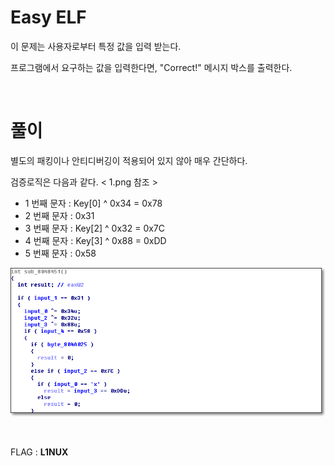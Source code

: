# Easy ELF
이 문제는 사용자로부터 특정 값을 입력 받는다. 

프로그램에서 요구하는 값을 입력한다면, "Correct!" 메시지 박스를 출력한다.

&nbsp;
# 풀이

별도의 패킹이나 안티디버깅이 적용되어 있지 않아 매우 간단하다.

검증로직은 다음과 같다. < 1.png 참조 >

* 1 번째 문자 : Key[0] ^ 0x34 = 0x78
* 2 번째 문자 : 0x31
* 3 번째 문자 : Key[2] ^ 0x32 = 0x7C
* 4 번째 문자 : Key[3] ^ 0x88 = 0xDD
* 5 번째 문자 : 0x58

![텍스트](1.png)

&nbsp; 

FLAG : **L1NUX** 